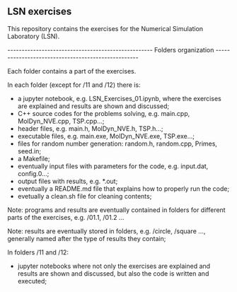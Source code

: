 ## LSN exercises

This repository contains the exercises for the Numerical Simulation Laboratory (LSN).


--------------------------------------------------- Folders organization ---------------------------------------------------

Each folder contains a part of the exercises.


In each folder (except for /11 and /12) there is:
* a jupyter notebook, e.g. LSN_Exercises_01.ipynb, where the exercises are explained and results are shown and discussed;
* C++ source codes for the problems solving, e.g. main.cpp, MolDyn_NVE.cpp, TSP.cpp...;
* header files, e.g. main.h, MolDyn_NVE.h, TSP.h...;
* executable files, e.g. main.exe, MolDyn_NVE.exe, TSP.exe...;
* files for random number generation: random.h, random.cpp, Primes, seed.in;
* a Makefile;
* eventually input files with parameters for the code, e.g. input.dat, config.0...;
* output files with results, e.g. *.out;
* eventually a README.md file that explains how to properly run the code;
* evetually a clean.sh file for cleaning contents;

Note: programs and results are eventually contained in folders for different parts of the exercises, e.g. /01.1, /01.2 ...

Note: results are eventually stored in folders, e.g. /circle, /square ..., generally named after the type of results they contain;

In folders /11 and /12:
* jupyter notebooks where not only the exercises are explained and results are shown and discussed, but also the code is written and executed;
